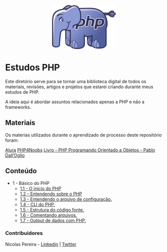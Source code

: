 <div align="center">
    <img src="assets/php-logo.png" widht="200px" height="140px">
</div>

# Estudos PHP

Este diretório serve para se tornar uma biblioteca digital de todos os materiais, revisões,
artigos e projetos que estarei criando durante meus estudos de PHP.

A ideia aqui é abordar assuntos relacionados apenas a PHP e não a frameworks.


## Materiais

Os materias utilizados durante o aprendizado de processo deste repositório foram:

[Alura](https://www.alura.com.br/)
[PHP4Noobs](https://github.com/DanielHe4rt/php4noobs)
[Livro - PHP Programando Orientado a Objetos - Pablo Dall’Oglio](https://www.amazon.com.br/Php-Programando-com-Orienta%C3%A7%C3%A3o-Objetos/dp/8575226916)

## Conteúdo
- 1 - Básico do PHP
  - [1.1 - O inicío do PHP](docs/1-fundamentos/who-is-php.md)
  - [1.2 - Entendendo sobre o PHP](docs/1-fundamentos/about-php.md)
  - [1.3 - Entendendo o arquivo de configuração.](docs/1-fundamentos/php-ini.md)
  - [1.4 - CLI do PHP.](docs/1-fundamentos/cli.md)
  - [1.5 - Estrutura do código fonte.](docs/1-fundamentos/codigo-fonte.md)
  - [1.6 - Comentando arquivos.](docs/1-fundamentos/comentarios.md)
  - [1.7 - Output de dados com PHP.](docs/1-fundamentos/output.md)
### Contribuidores
Nicolas Pereira - [Linkedin](https://www.linkedin.com/in/nicolas-pereira/) | [Twitter](twitter.com/devnic_)